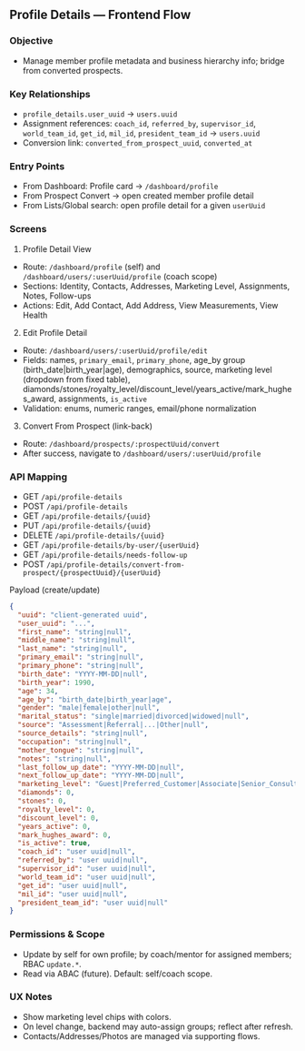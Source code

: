 ## Profile Details — Frontend Flow

### Objective
- Manage member profile metadata and business hierarchy info; bridge from converted prospects.

### Key Relationships
- `profile_details.user_uuid` -> `users.uuid`
- Assignment references: `coach_id`, `referred_by`, `supervisor_id`, `world_team_id`, `get_id`, `mil_id`, `president_team_id` -> `users.uuid`
- Conversion link: `converted_from_prospect_uuid`, `converted_at`

### Entry Points
- From Dashboard: Profile card → `/dashboard/profile`
- From Prospect Convert → open created member profile detail
- From Lists/Global search: open profile detail for a given `userUuid`

### Screens
1) Profile Detail View
- Route: `/dashboard/profile` (self) and `/dashboard/users/:userUuid/profile` (coach scope)
- Sections: Identity, Contacts, Addresses, Marketing Level, Assignments, Notes, Follow-ups
- Actions: Edit, Add Contact, Add Address, View Measurements, View Health

2) Edit Profile Detail
- Route: `/dashboard/users/:userUuid/profile/edit`
- Fields: names, `primary_email`, `primary_phone`, age_by group (birth_date|birth_year|age), demographics, source, marketing level (dropdown from fixed table), diamonds/stones/royalty_level/discount_level/years_active/mark_hughes_award, assignments, `is_active`
- Validation: enums, numeric ranges, email/phone normalization

3) Convert From Prospect (link-back)
- Route: `/dashboard/prospects/:prospectUuid/convert`
- After success, navigate to `/dashboard/users/:userUuid/profile`

### API Mapping
- GET `/api/profile-details`
- POST `/api/profile-details`
- GET `/api/profile-details/{uuid}`
- PUT `/api/profile-details/{uuid}`
- DELETE `/api/profile-details/{uuid}`
- GET `/api/profile-details/by-user/{userUuid}`
- GET `/api/profile-details/needs-follow-up`
- POST `/api/profile-details/convert-from-prospect/{prospectUuid}/{userUuid}`

Payload (create/update)
```json
{
  "uuid": "client-generated uuid",
  "user_uuid": "...",
  "first_name": "string|null",
  "middle_name": "string|null",
  "last_name": "string|null",
  "primary_email": "string|null",
  "primary_phone": "string|null",
  "birth_date": "YYYY-MM-DD|null",
  "birth_year": 1990,
  "age": 34,
  "age_by": "birth_date|birth_year|age",
  "gender": "male|female|other|null",
  "marital_status": "single|married|divorced|widowed|null",
  "source": "Assessment|Referral|...|Other|null",
  "source_details": "string|null",
  "occupation": "string|null",
  "mother_tongue": "string|null",
  "notes": "string|null",
  "last_follow_up_date": "YYYY-MM-DD|null",
  "next_follow_up_date": "YYYY-MM-DD|null",
  "marketing_level": "Guest|Preferred_Customer|Associate|Senior_Consultant|Success_Builder|Supervisor|Active_Supervisor|World_Team|Active_World_Team|GET|GET 2500|MIL|MIL 7500|PRESIDENT TEAM|Executive Presidents Team|Senior Executive Presidents Team|International Executive Presidents Team|Chief Executive Presidents Team|Chairmans Club|Founder Circle",
  "diamonds": 0,
  "stones": 0,
  "royalty_level": 0,
  "discount_level": 0,
  "years_active": 0,
  "mark_hughes_award": 0,
  "is_active": true,
  "coach_id": "user uuid|null",
  "referred_by": "user uuid|null",
  "supervisor_id": "user uuid|null",
  "world_team_id": "user uuid|null",
  "get_id": "user uuid|null",
  "mil_id": "user uuid|null",
  "president_team_id": "user uuid|null"
}
```

### Permissions & Scope
- Update by self for own profile; by coach/mentor for assigned members; RBAC `update.*`.
- Read via ABAC (future). Default: self/coach scope.

### UX Notes
- Show marketing level chips with colors.
- On level change, backend may auto-assign groups; reflect after refresh.
- Contacts/Addresses/Photos are managed via supporting flows.
